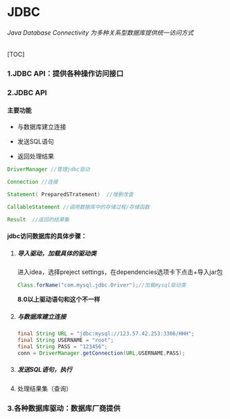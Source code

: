 # JDBC

###### Java Database Connectivity 为多种关系型数据库提供统一访问方式

[TOC]

### 1.JDBC API：提供各种操作访问接口





### 2.JDBC API

#### 主要功能

- 与数据库建立连接


- 发送SQL语句

- 返回处理结果

```java
DriverManager //管理jdbc驱动

Connection //连接

Statement( PreparedSTratement)  //增删改查

CallableStatement //调用数据库中的存储过程/存储函数

Result  //返回的结果集
```
#### jdbc访问数据库的具体步骤：

1. ##### 导入驱动，加载具体的驱动类

   进入idea，选择preject settings，在dependencies选项卡下点击+导入jar包

   ```java
   Class.forName("com.mysql.jdbc.Driver");//加载mysql驱动类
   ```

   **8.0以上驱动语句和这个不一样**

2. ##### 与数据库建立连接

   ```java
   final String URL = "jdbc:mysql://123.57.42.253:3306/HHH";
   final String USERNAME = "root";
   final String PASS = "123456";
   conn = DriverManager.getConnection(URL,USERNAME,PASS);
   ```

3. ##### 发送SQL语句，执行

   

4. 处理结果集（查询）


### 3.各种数据库驱动：数据库厂商提供